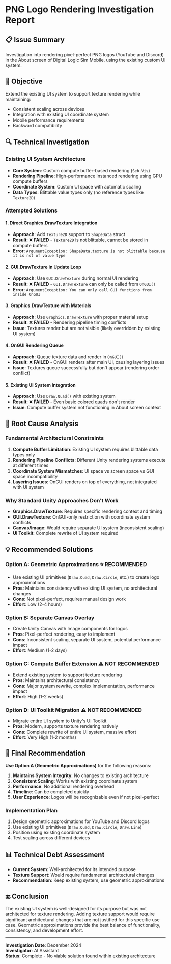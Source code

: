 # PNG Logo Rendering Investigation Report

## 📋 **Issue Summary**
Investigation into rendering pixel-perfect PNG logos (YouTube and Discord) in the About screen of Digital Logic Sim Mobile, using the existing custom UI system.

## 🎯 **Objective**
Extend the existing UI system to support texture rendering while maintaining:
- Consistent scaling across devices
- Integration with existing UI coordinate system
- Mobile performance requirements
- Backward compatibility

## 🔍 **Technical Investigation**

### **Existing UI System Architecture**
- **Core System**: Custom compute buffer-based rendering (`Seb.Vis`)
- **Rendering Pipeline**: High-performance instanced rendering using GPU compute buffers
- **Coordinate System**: Custom UI space with automatic scaling
- **Data Types**: Blittable value types only (no reference types like `Texture2D`)

### **Attempted Solutions**

#### 1. **Direct Graphics.DrawTexture Integration**
- **Approach**: Add `Texture2D` support to `ShapeData` struct
- **Result**: ❌ **FAILED** - `Texture2D` is not blittable, cannot be stored in compute buffers
- **Error**: `ArgumentException: ShapeData.texture is not blittable because it is not of value type`

#### 2. **GUI.DrawTexture in Update Loop**
- **Approach**: Use `GUI.DrawTexture` during normal UI rendering
- **Result**: ❌ **FAILED** - `GUI.DrawTexture` can only be called from `OnGUI()`
- **Error**: `ArgumentException: You can only call GUI functions from inside OnGUI`

#### 3. **Graphics.DrawTexture with Materials**
- **Approach**: Use `Graphics.DrawTexture` with proper material setup
- **Result**: ❌ **FAILED** - Rendering pipeline timing conflicts
- **Issue**: Textures render but are not visible (likely overridden by existing UI system)

#### 4. **OnGUI Rendering Queue**
- **Approach**: Queue texture data and render in `OnGUI()`
- **Result**: ❌ **FAILED** - OnGUI renders after main UI, causing layering issues
- **Issue**: Textures queue successfully but don't appear (rendering order conflict)

#### 5. **Existing UI System Integration**
- **Approach**: Use `Draw.Quad()` with existing system
- **Result**: ❌ **FAILED** - Even basic colored quads don't render
- **Issue**: Compute buffer system not functioning in About screen context

## 🚫 **Root Cause Analysis**

### **Fundamental Architectural Constraints**
1. **Compute Buffer Limitation**: Existing UI system requires blittable data types only
2. **Rendering Pipeline Conflicts**: Different Unity rendering systems execute at different times
3. **Coordinate System Mismatches**: UI space vs screen space vs GUI space incompatibility
4. **Layering Issues**: OnGUI renders on top of everything, not integrated with UI system

### **Why Standard Unity Approaches Don't Work**
- **Graphics.DrawTexture**: Requires specific rendering context and timing
- **GUI.DrawTexture**: OnGUI-only restriction with coordinate system conflicts
- **Canvas/Image**: Would require separate UI system (inconsistent scaling)
- **UI Toolkit**: Complete rewrite of UI system required

## 💡 **Recommended Solutions**

### **Option A: Geometric Approximations** ⭐ **RECOMMENDED**
- Use existing UI primitives (`Draw.Quad`, `Draw.Circle`, etc.) to create logo approximations
- **Pros**: Maintains consistency with existing UI system, no architectural changes
- **Cons**: Not pixel-perfect, requires manual design work
- **Effort**: Low (2-4 hours)

### **Option B: Separate Canvas Overlay**
- Create Unity Canvas with Image components for logos
- **Pros**: Pixel-perfect rendering, easy to implement
- **Cons**: Inconsistent scaling, separate UI system, potential performance impact
- **Effort**: Medium (1-2 days)

### **Option C: Compute Buffer Extension** ⚠️ **NOT RECOMMENDED**
- Extend existing system to support texture rendering
- **Pros**: Maintains architectural consistency
- **Cons**: Major system rewrite, complex implementation, performance impact
- **Effort**: High (1-2 weeks)

### **Option D: UI Toolkit Migration** ⚠️ **NOT RECOMMENDED**
- Migrate entire UI system to Unity's UI Toolkit
- **Pros**: Modern, supports texture rendering natively
- **Cons**: Complete rewrite of entire UI system, massive effort
- **Effort**: Very High (1-2 months)

## 🎯 **Final Recommendation**

**Use Option A (Geometric Approximations)** for the following reasons:

1. **Maintains System Integrity**: No changes to existing architecture
2. **Consistent Scaling**: Works with existing coordinate system
3. **Performance**: No additional rendering overhead
4. **Timeline**: Can be completed quickly
5. **User Experience**: Logos will be recognizable even if not pixel-perfect

### **Implementation Plan**
1. Design geometric approximations for YouTube and Discord logos
2. Use existing UI primitives (`Draw.Quad`, `Draw.Circle`, `Draw.Line`)
3. Position using existing coordinate system
4. Test scaling across different devices

## 📊 **Technical Debt Assessment**
- **Current System**: Well-architected for its intended purpose
- **Texture Support**: Would require fundamental architectural changes
- **Recommendation**: Keep existing system, use geometric approximations

## 🔚 **Conclusion**
The existing UI system is well-designed for its purpose but was not architected for texture rendering. Adding texture support would require significant architectural changes that are not justified for this specific use case. Geometric approximations provide the best balance of functionality, consistency, and development effort.

---

**Investigation Date**: December 2024  
**Investigator**: AI Assistant  
**Status**: Complete - No viable solution found within existing architecture








